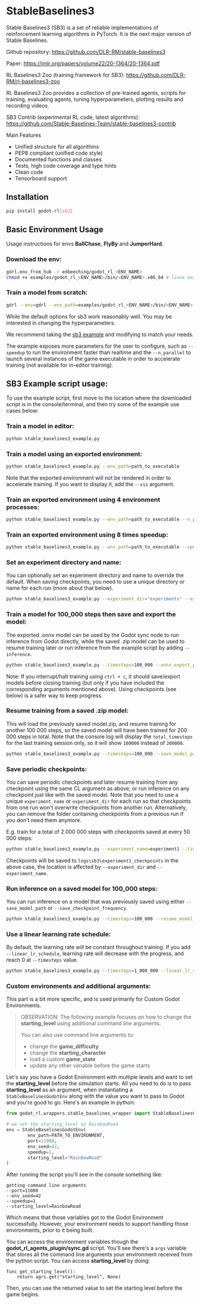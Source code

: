 # StableBaselines3

Stable Baselines3 (SB3) is a set of reliable implementations of reinforcement learning algorithms in PyTorch. It is the next major version of Stable Baselines.

Github repository: https://github.com/DLR-RM/stable-baselines3

Paper: https://jmlr.org/papers/volume22/20-1364/20-1364.pdf

RL Baselines3 Zoo (training framework for SB3): https://github.com/DLR-RM/rl-baselines3-zoo

RL Baselines3 Zoo provides a collection of pre-trained agents, scripts for training, evaluating agents, tuning hyperparameters, plotting results and recording videos.

SB3 Contrib (experimental RL code, latest algorithms): https://github.com/Stable-Baselines-Team/stable-baselines3-contrib

Main Features
- Unified structure for all algorithms
- PEP8 compliant (unified code style)
- Documented functions and classes
- Tests, high code coverage and type hints
- Clean code 
- Tensorboard support


## Installation
```bash
pip install godot-rl[sb3]
```

## Basic Environment Usage
Usage instructions for envs **BallChase**, **FlyBy** and **JumperHard.**

### Download the env:

```bash
gdrl.env_from_hub -r edbeeching/godot_rl_<ENV_NAME>
chmod +x examples/godot_rl_<ENV_NAME>/bin/<ENV_NAME>.x86_64 # linux example
```

### Train a model from scratch:

```bash
gdrl --env=gdrl --env_path=examples/godot_rl_<ENV_NAME>/bin/<ENV_NAME>.x86_64 --experiment_name=Experiment_01 --viz
```

While the default options for sb3 work reasonably well. You may be interested in changing the hyperparameters.

We recommend taking the [sb3 example](https://github.com/edbeeching/godot_rl_agents/blob/main/examples/stable_baselines3_example.py) and modifying to match your needs. 

The example exposes more parameters for the user to configure, such as `--speedup` to run the environment faster than realtime and the `--n_parallel` to launch several instances of the game executable in order to accelerate training (not available for in-editor training). 

## SB3 Example script usage:
To use the example script, first move to the location where the downloaded script is in the console/terminal, and then try some of the example use cases below:

### Train a model in editor:
```bash
python stable_baselines3_example.py
```

### Train a model using an exported environment:
```bash
python stable_baselines3_example.py --env_path=path_to_executable
```
Note that the exported environment will not be rendered in order to accelerate training.
If you want to display it, add the `--viz` argument.

### Train an exported environment using 4 environment processes:
```bash
python stable_baselines3_example.py --env_path=path_to_executable --n_parallel=4
```

### Train an exported environment using 8 times speedup:
```bash
python stable_baselines3_example.py --env_path=path_to_executable --speedup=8
```

### Set an experiment directory and name:
You can optionally set an experiment directory and name to override the default. When saving checkpoints, you need to use a unique directory or name for each run (more about that below).
```bash
python stable_baselines3_example.py --experiment_dir="experiments" --experiment_name="experiment1"
```

### Train a model for 100_000 steps then save and export the model:
The exported .onnx model can be used by the Godot sync node to run inference from Godot directly, while the saved .zip model can be used to resume training later or run inference from the example script by adding `--inference`.
```bash
python stable_baselines3_example.py --timesteps=100_000 --onnx_export_path=model.onnx --save_model_path=model.zip
```
Note: If you interrupt/halt training using `ctrl + c`, it should save/export models before closing training (but only if you have included the corresponding arguments mentioned above). Using checkpoints (see below) is a safer way to keep progress.


### Resume training from a saved .zip model:
This will load the previously saved model.zip, and resume training for another 100 000 steps, so the saved model will have been trained for 200 000 steps in total.
Note that the console log will display the `total_timesteps` for the last training session only, so it will show `100000` instead of `200000`. 
```bash
python stable_baselines3_example.py --timesteps=100_000 --save_model_path=model_200_000_total_steps.zip --resume_model_path=model.zip
```

### Save periodic checkpoints:
You can save periodic checkpoints and later resume training from any checkpoint using the same CL argument as above, or run inference on any checkpoint just like with the saved model.
Note that you need to use a unique `experiment_name` or `experiment_dir` for each run so that checkpoints from one run won't overwrite checkpoints from another run.
Alternatively, you can remove the folder containing checkpoints from a previous run if you don't need them anymore.

E.g. train for a total of 2 000 000 steps with checkpoints saved at every 50 000 steps:

```bash
python stable_baselines3_example.py --experiment_name=experiment1 --timesteps=2_000_000 --save_checkpoint_frequency=50_000
```

Checkpoints will be saved to `logs\sb3\experiment1_checkpoints` in the above case, the location is affected by `--experiment_dir` and `--experiment_name`.

### Run inference on a saved model for 100_000 steps:
You can run inference on a model that was previously saved using either `--save_model_path` or `--save_checkpoint_frequency`.
```bash
python stable_baselines3_example.py --timesteps=100_000 --resume_model_path=model.zip --inference
```

### Use a linear learning rate schedule:
By default, the learning rate will be constant throughout training.
If you add `--linear_lr_schedule`, learning rate will decrease with the progress,
and reach 0 at `--timesteps` value.
```bash
python stable_baselines3_example.py --timesteps=1_000_000 --linear_lr_schedule
```

### Custom environments and additional arguments:
This part is a bit more specific, and is used primarily for Custom Godot Environments.

> OBSERVATION: The following example focuses on how to change the **starting_level** using additional command line arguments.
> 
> You can also use command line arguments to: 
> * change the **game_difficulty**  
> * change the **starting_character** 
> * load a custom **game_state**
> * update any other variable before the game starts 

Let's say you have a Godot Environment with multiple levels and want to set the **starting_level** before the simulation starts. All you need to do is to pass **starting_level** as an argument, when instantiating a `StableBaselinesGodotEnv` along with the value you want to pass to Godot and you're good to go. Here's an example in python:

```python
from godot_rl.wrappers.stable_baselines_wrapper import StableBaselinesGodotEnv

# we set the starting_level as RainbowRoad
env = StableBaselinesGodotEnv(
        env_path=PATH_TO_ENVIRONMENT,
        port=11008,
        env_seed=42,
        speedup=1,
        starting_level="RainbowRoad"
)
```
After running the script you'll see in the console something like:
```bask
getting command line arguments
--port=11008
--env_seed=42
--speedup=1
--starting_level=RainbowRoad
```
Which means that those variables got to the Godot Environment successfully. However, your environment needs to support handling those environments, prior to it being built. 

You can access the environment variables though the **godot_rl_agents_plugin/sync.gd** script. You'll see there's a `args` variable that stores all the command line arguments your environment received from the python script. You can access **starting_level** by doing:
```godot
func get_starting_level():
    return agrs.get("starting_level", None)
```

Then, you can use the returned value to set the starting level before the game begins.
